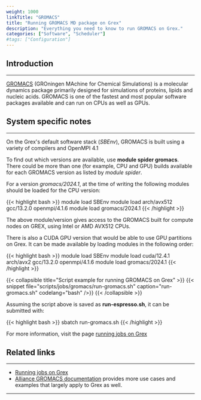 ```yaml
---
weight: 1000
linkTitle: "GROMACS"
title: "Running GROMACS MD package on Grex"
description: "Everything you need to know to run GROMACS on Grex."
categories: ["Software", "Scheduler"]
#tags: ["Configuration"]
---
```


## Introduction
---

[GROMACS](https://www.gromacs.org) (GROningen MAchine for Chemical Simulations) is a molecular  dynamics package primarily designed for simulations of proteins, lipids  and nucleic acids. GROMACS is one of the fastest and most popular software packages  available and can run on CPUs as well as GPUs. 

## System specific notes
---

On the Grex's default software stack (_SBEnv_), GROMACS is built using a variety of compilers and OpenMPI 4.1 

To find out which versions are available, use **module spider gromacs**. There could be more than one (for example, CPU and GPU)  builds available for each GROMACS version as listed by _module spider_.

For a version _gromacs/2024.1_, at the time of writing the following modules should be loaded for the CPU version:

{{< highlight bash >}}
module load SBEnv
module load arch/avx512 gcc/13.2.0 openmpi/4.1.6
module load gromacs/2024.1
{{< /highlight >}}

The above module/version gives access to the GROMACS built for compute nodes on GREX, using Intel or AMD AVX512 CPUs.

There is also a CUDA GPU version that would be able to use GPU partitions on Grex. It can be made available by loading modules in the following order:

{{< highlight bash >}}
module load SBEnv
module load cuda/12.4.1  arch/avx2  gcc/13.2.0  openmpi/4.1.6
module load gromacs/2024.1
{{< /highlight >}}


{{< collapsible title="Script example for running GROMACS on Grex" >}}
{{< snippet
    file="scripts/jobs/gromacs/run-gromacs.sh"
    caption="run-gromacs.sh"
    codelang="bash"
/>}}
{{< /collapsible >}}

Assuming the script above is saved as __run-espresso.sh__, it can be submitted with:

{{< highlight bash >}}
sbatch run-gromacs.sh
{{< /highlight >}}

For more information, visit the page [running jobs on Grex](running-jobs)


## Related links
---

* [Running jobs on Grex](running-jobs)
* [Alliance GROMACS documentation](https://docs.alliancecan.ca/wiki/GROMACS) provides more use cases and examples that largely apply to Grex as well.

---

<!-- {{< treeview display="tree" />}} -->

<!-- Changes and update:
* Last revision: Jan 28, 2025. 
-->

